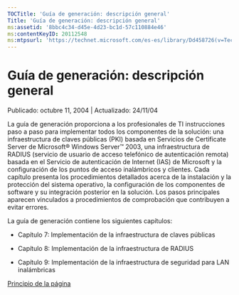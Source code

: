 ```yaml
---
TOCTitle: 'Guía de generación: descripción general'
Title: 'Guía de generación: descripción general'
ms:assetid: '8bbc4c34-d45e-4d23-bc1d-57c110884e46'
ms:contentKeyID: 20112548
ms:mtpsurl: 'https://technet.microsoft.com/es-es/library/Dd458726(v=TechNet.10)'
---
```


Guía de generación: descripción general
=======================================

Publicado: octubre 11, 2004 | Actualizado: 24/11/04

La guía de generación proporciona a los profesionales de TI instrucciones paso a paso para implementar todos los componentes de la solución: una infraestructura de claves públicas (PKI) basada en Servicios de Certificate Server de Microsoft® Windows Server™ 2003, una infraestructura de RADIUS (servicio de usuario de acceso telefónico de autenticación remota) basada en el Servicio de autenticación de Internet (IAS) de Microsoft y la configuración de los puntos de acceso inalámbricos y clientes. Cada capítulo presenta los procedimientos detallados acerca de la instalación y la protección del sistema operativo, la configuración de los componentes de software y su integración posterior en la solución. Los pasos principales aparecen vinculados a procedimientos de comprobación que contribuyen a evitar errores.

La guía de generación contiene los siguientes capítulos:

-   Capítulo 7: Implementación de la infraestructura de claves públicas

-   Capítulo 8: Implementación de la infraestructura de RADIUS

-   Capítulo 9: Implementación de la infraestructura de seguridad para LAN inalámbricas

[](#mainsection)[Principio de la página](#mainsection)

